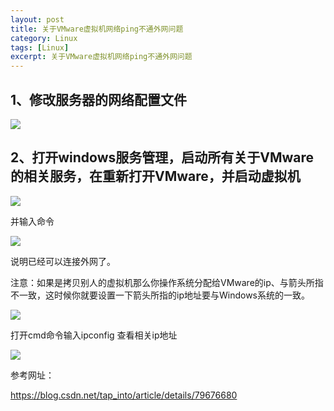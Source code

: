 ```yaml
---
layout: post
title: 关于VMware虚拟机网络ping不通外网问题
category: Linux
tags: [Linux]
excerpt: 关于VMware虚拟机网络ping不通外网问题
---
```


## 1、修改服务器的网络配置文件 ##

![](http://www.nangongyibin.com/assets/images/vnpe1.png)

## 2、打开windows服务管理，启动所有关于VMware的相关服务，在重新打开VMware，并启动虚拟机 ##

![](http://www.nangongyibin.com/assets/images/vnpe2.png)

并输入命令

![](http://www.nangongyibin.com/assets/images/vnpe3.png)

说明已经可以连接外网了。

注意：如果是拷贝别人的虚拟机那么你操作系统分配给VMware的ip、与箭头所指不一致，这时候你就要设置一下箭头所指的ip地址要与Windows系统的一致。

![](http://www.nangongyibin.com/assets/images/vnpe4.png)

打开cmd命令输入ipconfig 查看相关ip地址

![](http://www.nangongyibin.com/assets/images/vnpe5.png)

参考网址：

<https://blog.csdn.net/tap_into/article/details/79676680>


